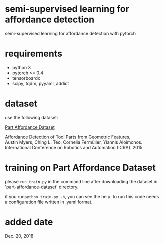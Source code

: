 # semi-supervised learning for affordance detection
semi-supervised learning for affordance detection with pytorch

# requirements
* python 3
* pytorch >= 0.4
* tensorboardx
* scipy, tqdm, pyyaml, addict


# dataset
use the following dataset:

[Part Affordance Dataset](http://users.umiacs.umd.edu/~amyers/part-affordance-dataset/)

Affordance Detection of Tool Parts from Geometric Features,  
Austin Myers, Ching L. Teo, Cornelia Fermüller, Yiannis Aloimonos.  
International Conference on Robotics and Automation (ICRA). 2015.  


# training on Part Affordance Dataset
please `run train.py` in the command line after downloading the dataset in 'part-affordance-dataset' directory.

if you run`python train.py -h`, you can see the help.
to run this code needs a configuration file written in .yaml format.


# added date
Dec. 20, 2018
